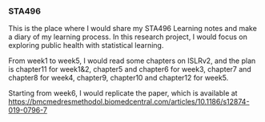 ### STA496

This is the place where I would share my STA496 Learning notes and make a diary of my learning process. In this research project, I would focus on exploring public health with statistical learning.

From week1 to week5, I would read some chapters on ISLRv2, and the plan is chapter11 for week1&2, chapter5 and chapter6 for week3, chapter7 and chapter8 for week4, chapter9, chapter10 and chapter12 for week5.

Starting from week6, I would replicate the paper, which is available at https://bmcmedresmethodol.biomedcentral.com/articles/10.1186/s12874-019-0796-7
